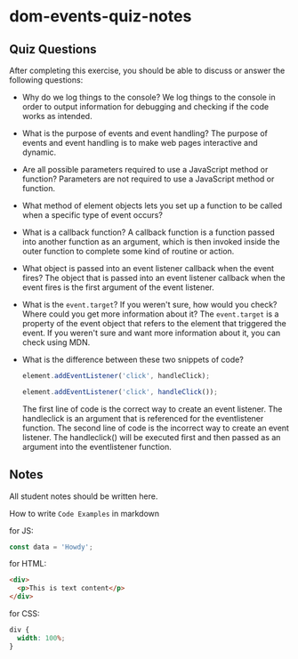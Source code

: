 # dom-events-quiz-notes

## Quiz Questions

After completing this exercise, you should be able to discuss or answer the following questions:

- Why do we log things to the console?
  We log things to the console in order to output information for debugging and checking if the code works as intended.

- What is the purpose of events and event handling?
  The purpose of events and event handling is to make web pages interactive and dynamic.

- Are all possible parameters required to use a JavaScript method or function?
  Parameters are not required to use a JavaScript method or function.

- What method of element objects lets you set up a function to be called when a specific type of event occurs?

- What is a callback function?
  A callback function is a function passed into another function as an argument, which is then invoked inside the outer function to complete some kind of routine or action.

- What object is passed into an event listener callback when the event fires?
  The object that is passed into an event listener callback when the event fires is the first argument of the event listener.

- What is the `event.target`? If you weren't sure, how would you check? Where could you get more information about it?
  The `event.target` is a property of the event object that refers to the element that triggered the event. If you weren't sure and want more information about it, you can check using MDN.

- What is the difference between these two snippets of code?
  ```js
  element.addEventListener('click', handleClick);
  ```
  ```js
  element.addEventListener('click', handleClick());
  ```
  The first line of code is the correct way to create an event listener. The handleclick is an argument that is referenced for the eventlistener function.
  The second line of code is the incorrect way to create an event listener. The handleclick() will be executed first and then passed as an argument into the eventlistener function.

## Notes

All student notes should be written here.

How to write `Code Examples` in markdown

for JS:

```javascript
const data = 'Howdy';
```

for HTML:

```html
<div>
  <p>This is text content</p>
</div>
```

for CSS:

```css
div {
  width: 100%;
}
```
